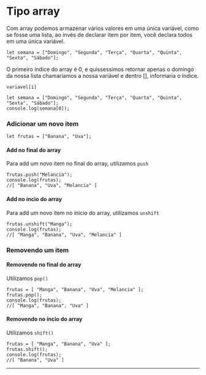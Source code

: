 # Tipo array

Com array podemos armazenar vários valores em uma única variável, como se fosse uma lista, ao invés de declarar item por item, você declara todos em uma única variável.

```
let semana = ["Domingo", "Segunda", "Terça", "Quarta", "Quinta", "Sexta", "Sábado"];
```

O primeiro índice do array é 0, e quissessimos retornar apenas o domingo da nossa lista chamariamos a nossa variável e dentro \[], informaria o índice.&#x20;

`variavel[i]`

```
let semana = ["Domingo", "Segunda", "Terça", "Quarta", "Quinta", "Sexta", "Sábado"];
console.log(semana[0]);
```

### Adicionar um novo item

```
let frutas = ["Banana", "Uva"];
```

#### Add no final do array

Para add um novo item no final do array, utilizamos `push`

```
frutas.push("Melancia");
console.log(frutas);
//[ "Banana", "Uva", "Melancia" ]
```

#### Add no íncio do array

Para add um novo item no ínicio do array, utilizamos `unshift`

```
frutas.unshift("Manga");
console.log(frutas);
//[ "Manga", "Banana", "Uva", "Melancia" ]
```

### Removendo um item

#### Removendo no final do array

Utilizamos `pop()`

```
frutas = [ "Manga", "Banana", "Uva", "Melancia" ];
frutas.pop();
console.log(frutas);
//[ "Manga", "Banana", "Uva" ]
```

#### Removendo no íncio do array

Utilizamos `shift()`

```
frutas = [ "Manga", "Banana", "Uva" ];
frutas.shift();
console.log(frutas);
//[ "Banana", "Uva" ]
```

****
